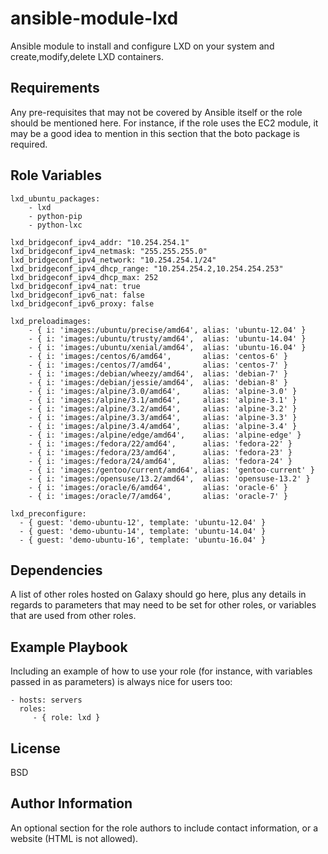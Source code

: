 ansible-module-lxd
==================

Ansible module to install and configure LXD on your system and create,modify,delete LXD containers.

Requirements
------------

Any pre-requisites that may not be covered by Ansible itself or the role should be mentioned here. For instance, if the role uses the EC2 module, it may be a good idea to mention in this section that the boto package is required.

Role Variables
--------------

```
lxd_ubuntu_packages:
    - lxd
    - python-pip
    - python-lxc
```

```
lxd_bridgeconf_ipv4_addr: "10.254.254.1"
lxd_bridgeconf_ipv4_netmask: "255.255.255.0"
lxd_bridgeconf_ipv4_network: "10.254.254.1/24"
lxd_bridgeconf_ipv4_dhcp_range: "10.254.254.2,10.254.254.253"
lxd_bridgeconf_ipv4_dhcp_max: 252
lxd_bridgeconf_ipv4_nat: true
lxd_bridgeconf_ipv6_nat: false
lxd_bridgeconf_ipv6_proxy: false

lxd_preloadimages:
    - { i: 'images:/ubuntu/precise/amd64', alias: 'ubuntu-12.04' }
    - { i: 'images:/ubuntu/trusty/amd64',  alias: 'ubuntu-14.04' }
    - { i: 'images:/ubuntu/xenial/amd64',  alias: 'ubuntu-16.04' }
    - { i: 'images:/centos/6/amd64',       alias: 'centos-6' }
    - { i: 'images:/centos/7/amd64',       alias: 'centos-7' }
    - { i: 'images:/debian/wheezy/amd64',  alias: 'debian-7' }
    - { i: 'images:/debian/jessie/amd64',  alias: 'debian-8' }
    - { i: 'images:/alpine/3.0/amd64',     alias: 'alpine-3.0' }
    - { i: 'images:/alpine/3.1/amd64',     alias: 'alpine-3.1' }
    - { i: 'images:/alpine/3.2/amd64',     alias: 'alpine-3.2' }
    - { i: 'images:/alpine/3.3/amd64',     alias: 'alpine-3.3' }
    - { i: 'images:/alpine/3.4/amd64',     alias: 'alpine-3.4' }
    - { i: 'images:/alpine/edge/amd64',    alias: 'alpine-edge' }
    - { i: 'images:/fedora/22/amd64',      alias: 'fedora-22' }
    - { i: 'images:/fedora/23/amd64',      alias: 'fedora-23' }
    - { i: 'images:/fedora/24/amd64',      alias: 'fedora-24' }
    - { i: 'images:/gentoo/current/amd64', alias: 'gentoo-current' }
    - { i: 'images:/opensuse/13.2/amd64',  alias: 'opensuse-13.2' }
    - { i: 'images:/oracle/6/amd64',       alias: 'oracle-6' }
    - { i: 'images:/oracle/7/amd64',       alias: 'oracle-7' }

lxd_preconfigure: 
  - { guest: 'demo-ubuntu-12', template: 'ubuntu-12.04' }
  - { guest: 'demo-ubuntu-14', template: 'ubuntu-14.04' }
  - { guest: 'demo-ubuntu-16', template: 'ubuntu-16.04' }
```

Dependencies
------------

A list of other roles hosted on Galaxy should go here, plus any details in regards to parameters that may need to be set for other roles, or variables that are used from other roles.

Example Playbook
----------------

Including an example of how to use your role (for instance, with variables passed in as parameters) is always nice for users too:

    - hosts: servers
      roles:
         - { role: lxd }

License
-------

BSD

Author Information
------------------

An optional section for the role authors to include contact information, or a website (HTML is not allowed).
